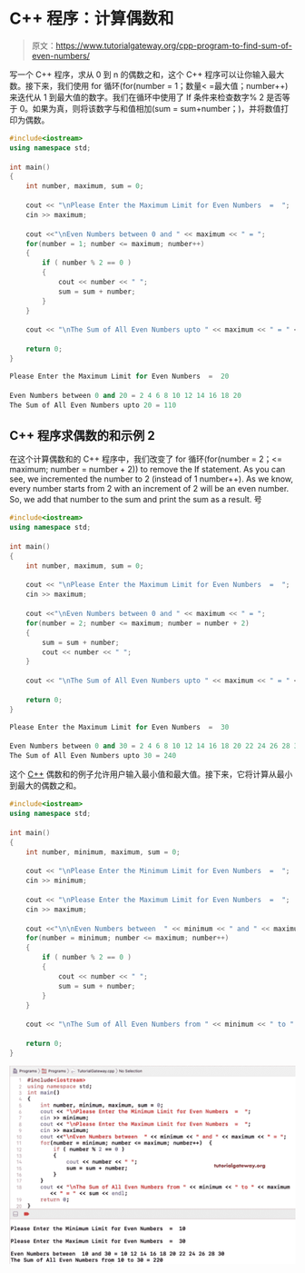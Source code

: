 # C++ 程序：计算偶数和

> 原文：<https://www.tutorialgateway.org/cpp-program-to-find-sum-of-even-numbers/>

写一个 C++ 程序，求从 0 到 n 的偶数之和，这个 C++ 程序可以让你输入最大数。接下来，我们使用 for 循环(for(number = 1；数量< =最大值；number++)来迭代从 1 到最大值的数字。我们在循环中使用了 If 条件来检查数字% 2 是否等于 0。如果为真，则将该数字与和值相加(sum = sum+number；)，并将数值打印为偶数。

```cpp
#include<iostream>
using namespace std;

int main()
{
	int number, maximum, sum = 0;

	cout << "\nPlease Enter the Maximum Limit for Even Numbers  =  ";
	cin >> maximum;	

	cout <<"\nEven Numbers between 0 and " << maximum << " = ";
	for(number = 1; number <= maximum; number++)
	{
  		if ( number % 2 == 0 ) 
		{
  			cout << number << " ";
			sum = sum + number;
		}
	}

	cout << "\nThe Sum of All Even Numbers upto " << maximum << " = " << sum;

 	return 0;
}
```

```cpp
Please Enter the Maximum Limit for Even Numbers  =  20

Even Numbers between 0 and 20 = 2 4 6 8 10 12 14 16 18 20 
The Sum of All Even Numbers upto 20 = 110
```

## C++ 程序求偶数的和示例 2

在这个计算偶数和的 C++ 程序中，我们改变了 for 循环(for(number = 2；<= maximum; number = number + 2)) to remove the If statement. As you can see, we incremented the number to 2 (instead of 1 number++). As we know, every number starts from 2 with an increment of 2 will be an even number. So, we add that number to the sum and print the sum as a result. 号

```cpp
#include<iostream>
using namespace std;

int main()
{
	int number, maximum, sum = 0;

	cout << "\nPlease Enter the Maximum Limit for Even Numbers  =  ";
	cin >> maximum;	

	cout <<"\nEven Numbers between 0 and " << maximum << " = ";
	for(number = 2; number <= maximum; number = number + 2)
	{		
		sum = sum + number;
		cout << number << " ";
	}

	cout << "\nThe Sum of All Even Numbers upto " << maximum << " = " << sum;

 	return 0;
}
```

```cpp
Please Enter the Maximum Limit for Even Numbers  =  30

Even Numbers between 0 and 30 = 2 4 6 8 10 12 14 16 18 20 22 24 26 28 30 
The Sum of All Even Numbers upto 30 = 240
```

这个 [C++](https://www.tutorialgateway.org/cpp-programs/) 偶数和的例子允许用户输入最小值和最大值。接下来，它将计算从最小到最大的偶数之和。

```cpp
#include<iostream>
using namespace std;

int main()
{
	int number, minimum, maximum, sum = 0;

	cout << "\nPlease Enter the Minimum Limit for Even Numbers  =  ";
	cin >> minimum;	

	cout << "\nPlease Enter the Maximum Limit for Even Numbers  =  ";
	cin >> maximum;	

	cout <<"\n\nEven Numbers between  " << minimum << " and " << maximum << " = ";
	for(number = minimum; number <= maximum; number++)
	{		
		if ( number % 2 == 0 ) 
		{
  			cout << number << " ";
			sum = sum + number;
		}
	}

	cout << "\nThe Sum of All Even Numbers from " << minimum << " to " << maximum << " = " << sum;

 	return 0;
}
```

![C++ Program to find Sum of Even Numbers 3](img/cbaa5bf781722620afb3fa03a46de467.png)